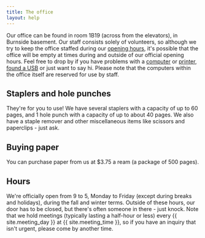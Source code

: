 ```yaml
---
title: The office
layout: help
---
```


Our office can be found in room 1B19 (across from the elevators), in Burnside basement. Our staff consists solely of volunteers, so although we try to keep the office staffed during our [opening hours](#opening-hours), it's possible that the office will be empty at times during and outside of our official opening hours. Feel free to drop by if you have problems with a [computer](computer.html) or [printer](printing.html), [found a USB](lost-items.html) or just want to say hi. Please note that the computers within the office itself are reserved for use by staff.

Staplers and hole punches
-------------------------

They're for you to use! We have several staplers with a capacity of up to 60 pages, and 1 hole punch with a capacity of up to about 40 pages. We also have a staple remover and other miscellaneous items like scissors and paperclips - just ask.

Buying paper
------------

You can purchase paper from us at $3.75 a ream (a package of 500 pages).

<a name="opening-hours"></a>

Hours
-----

We're officially open from 9 to 5, Monday to Friday (except during breaks and holidays), during the fall and winter terms. Outside of these hours, our door has to be closed, but there's often someone in there - just knock. Note that we hold meetings (typically lasting a half-hour or less) every {{ site.meeting_day }} at {{ site.meeting_time }}, so if you have an inquiry that isn't urgent, please come by another time.
